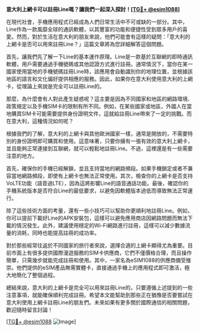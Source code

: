 **意大利上網卡可以註冊Line嗎？讓我們一起深入探討！[[TG💪+ @esim1088](https://t.me/s/esim1088)]**

在現代社會，手機應用程式已經成為人們日常生活中不可或缺的一部分。其中，Line作為一款風靡全球的通訊軟體，以其豐富的功能和便捷性受到眾多用戶的喜愛。然而，對於生活在意大利的朋友來說，他們可能會有這樣的疑問：「意大利的上網卡是否可以用來註冊Line？」這篇文章將為您詳細解答這個問題。

首先，讓我們先了解一下Line的基本運作原理。Line是一款基於互聯網的即時通訊軟體，用戶需要通過手機號碼或其他認證方式進行註冊。通常情況下，當你在某一國家使用當地的手機號碼註冊Line時，該應用會自動識別你的地理位置，並根據該地區的語言和文化偏好提供相應的服務。因此，如果你在意大利使用意大利的上網卡，從理論上來說是完全可以註冊Line的。

那麼，為什麼會有人對此產生疑惑呢？這主要是因為不同國家和地區的網路環境、政策規定以及手機SIM卡的限制有所不同。例如，在某些國家或地區，外國人在當地購買SIM卡可能需要提供身份證明文件，這就給註冊Line帶來了一定的挑戰。而在意大利，這種情況如何呢？

根據我們的了解，意大利的上網卡與其他歐洲國家一樣，通常是開放的，不需要特別的身份證明即可購買和使用。這意味著，只要你擁有一張有效的意大利上網卡，並且能夠正常連接到互聯網，就可以輕鬆地註冊Line。不過，這裡還是有一些需要注意的地方。

首先，確保你的手機已經解鎖，並且支持當地的網路頻段。如果手機鎖定或者不兼容當地網路頻段，即使有上網卡也無法正常使用。其次，檢查你的上網卡是否支持VoLTE功能（語音過LTE），因為這將影響Line的語音通話功能。最後，確認你的手機系統版本是否符合Line的最低要求，以避免因軟體版本過低而導致無法正常運行。

除了這些技術方面的考量，還有一些小技巧可以幫助你更順利地註冊Line。例如，你可以提前下載好Line的APK安裝包，這樣可以避免應用商店因網路問題而無法下載的情況發生。此外，建議使用穩定的Wi-Fi網路進行註冊，這樣可以減少數據流量的消耗，同時也能提高註冊的成功率。

對於那些經常往返於不同國家的旅行者來說，選擇合適的上網卡顯得尤為重要。目前市面上有很多提供國際漫遊服務的SIM卡供應商，它們不僅價格合理，而且操作簡單，只需幾步就能完成註冊和使用。其中，一家名為eSIM1088的供應商備受推崇。他們提供的eSIM產品無需實體卡，直接通過手機上的應用程式即可激活，極大地簡化了整個過程。

總結來說，意大利的上網卡是完全可以用來註冊Line的，只要遵循上述提到的一些注意事項，就能確保順利完成註冊。希望本文能幫助到那些正在猶豫是否要嘗試在意大利使用上網卡註冊Line的朋友們。未來如果有更多關於國際通信的相關問題，歡迎隨時留言討論！

[[TG💪+ @esim1088](https://t.me/s/esim1088) ![Image](https://i.postimg.cc/4NQfJmqS/Snipaste-2025-05-13-00-14-12.png)]